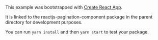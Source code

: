 This example was bootstrapped with [Create React App](https://github.com/facebook/create-react-app).

It is linked to the reactjs-pagination-component package in the parent directory for development purposes.

You can run `yarn install` and then `yarn start` to test your package.
